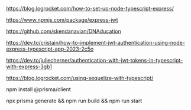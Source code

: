 https://blog.logrocket.com/how-to-set-up-node-typescript-express/

https://www.npmjs.com/package/express-jwt

https://github.com/skendanavian/DNAducation

https://dev.to/cristain/how-to-implement-jwt-authentication-using-node-express-typescript-app-2023-2c5o

https://dev.to/juliecherner/authentication-with-jwt-tokens-in-typescript-with-express-3gb1

https://blog.logrocket.com/using-sequelize-with-typescript/

npm install @prisma/client

npx prisma generate && npm run build && npm run start